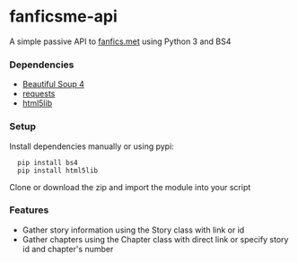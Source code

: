 # fanficsme-api
A simple passive API to [fanfics.met](http://fanfics.me/) using Python 3 and BS4
### Dependencies
* [Beautiful Soup 4](http://www.crummy.com/software/BeautifulSoup/)
* [requests](https://pypi.python.org/pypi/requests)
* [html5lib](https://github.com/html5lib)
### Setup
Install dependencies manually or using pypi:
```
  pip install bs4
  pip install html5lib
```
Clone or download the zip and import the module into your script
### Features
* Gather story information using the Story class with link or id
* Gather chapters using the Chapter class with direct link or specify story id and chapter's number
